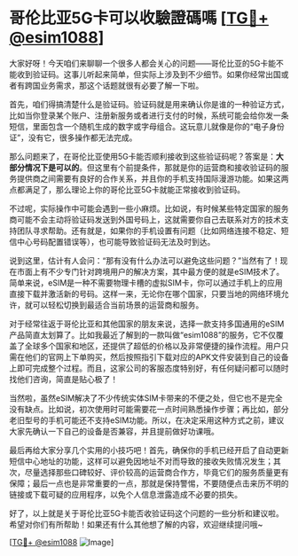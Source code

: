 # 哥伦比亚5G卡可以收驗證碼嗎 [[TG💪+ @esim1088](https://t.me/s/esim1088)]

大家好呀！今天咱们来聊聊一个很多人都会关心的问题——哥伦比亚的5G卡能不能收到验证码。这事儿听起来简单，但实际上涉及到不少细节。如果你经常出国或者有跨国业务需求，那这个话题就很有必要了解一下啦。

首先，咱们得搞清楚什么是验证码。验证码就是用来确认你是谁的一种验证方式，比如当你登录某个账户、注册新服务或者进行支付的时候，系统可能会给你发一条短信，里面包含一个随机生成的数字或字母组合。这玩意儿就像是你的“电子身份证”，没有它，很多操作都无法完成。

那么问题来了，在哥伦比亚使用5G卡能否顺利接收到这些验证码呢？答案是：**大部分情况下是可以的**。但这里有个前提条件，那就是你的运营商和接收验证码的服务提供商之间需要有良好的合作关系，并且你的手机支持国际漫游功能。如果这两点都满足了，那么理论上你的哥伦比亚5G卡就能正常接收到验证码。

不过呢，实际操作中可能会遇到一些小麻烦。比如说，有时候某些特定国家的服务商可能不会主动将验证码发送到外国号码上，这就需要你自己去联系对方的技术支持团队寻求帮助。还有就是，如果你的手机设置有问题（比如网络连接不稳定、短信中心号码配置错误等），也可能导致验证码无法及时到达。

说到这里，估计有人会问：“那有没有什么办法可以避免这些问题？”当然有了！现在市面上有不少专门针对跨境用户的解决方案，其中最方便的就是eSIM技术了。简单来说，eSIM是一种不需要物理卡槽的虚拟SIM卡，你可以通过手机上的应用直接下载并激活新的号码。这样一来，无论你在哪个国家，只要当地的网络环境允许，就可以轻松切换到最适合当前场景的运营商和服务。

对于经常往返于哥伦比亚和其他国家的朋友来说，选择一款支持多国通用的eSIM产品简直太划算了。比如我最近了解到的一款叫做“esim1088”的服务，它不仅覆盖了全球多个国家和地区，还提供了超低的价格以及非常便捷的操作流程。用户只需在他们的官网上下单购买，然后按照指引下载对应的APK文件安装到自己的设备上即可完成整个过程。而且，这家公司的客服态度特别好，有任何疑问都可以随时找他们咨询，简直是贴心极了！

当然啦，虽然eSIM解决了不少传统实体SIM卡带来的不便之处，但它也不是完全没有缺点。比如说，初次使用时可能需要花一点时间熟悉操作步骤；再比如，部分老旧型号的手机可能还不支持eSIM功能。所以，在决定采用这种方式之前，建议大家先确认一下自己的设备是否兼容，并且提前做好功课哦。

最后再给大家分享几个实用的小技巧吧！首先，确保你的手机已经开启了自动更新短信中心地址的功能，这样可以避免因地址不对而导致的接收失败情况发生；其次，尽量选择那些口碑较好、评价较高的运营商合作方，毕竟它们的服务质量更有保障；最后一点也是非常重要的一点，那就是保持警惕，不要随便点击来历不明的链接或下载可疑的应用程序，以免个人信息泄露造成不必要的损失。

好了，以上就是关于哥伦比亚5G卡能否收验证码这个问题的一些分析和建议啦。希望对你们有所帮助！如果还有什么其他想了解的内容，欢迎继续提问哦~

[[TG💪+ @esim1088](https://t.me/s/esim1088) ![Image](https://i.postimg.cc/4NQfJmqS/Snipaste-2025-05-13-00-14-12.png)]